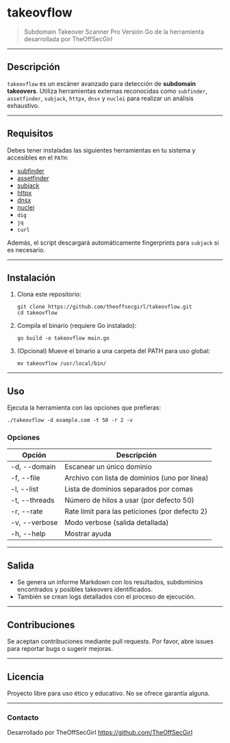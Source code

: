 # takeovflow

> Subdomain Takeover Scanner Pro
> Versión Go de la herramienta desarrollada por TheOffSecGirl

---

## Descripción

`takeovflow` es un escáner avanzado para detección de **subdomain takeovers**.
Utiliza herramientas externas reconocidas como `subfinder`, `assetfinder`, `subjack`, `httpx`, `dnsx` y `nuclei` para realizar un análisis exhaustivo.

---

## Requisitos

Debes tener instaladas las siguientes herramientas en tu sistema y accesibles en el `PATH`:

- [subfinder](https://github.com/projectdiscovery/subfinder)
- [assetfinder](https://github.com/tomnomnom/assetfinder)
- [subjack](https://github.com/haccer/subjack)
- [httpx](https://github.com/projectdiscovery/httpx)
- [dnsx](https://github.com/projectdiscovery/dnsx)
- [nuclei](https://github.com/projectdiscovery/nuclei)
- `dig`
- `jq`
- `curl`

Además, el script descargará automáticamente fingerprints para `subjack` si es necesario.

---

## Instalación

1. Clona este repositorio:

   ```
   git clone https://github.com/theoffsecgirl/takeovflow.git
   cd takeovflow
   ```
2. Compila el binario (requiere Go instalado):

   ```
   go build -o takeovflow main.go
   ```
3. (Opcional) Mueve el binario a una carpeta del PATH para uso global:

   ```
   mv takeovflow /usr/local/bin/
   ```

---

## Uso

Ejecuta la herramienta con las opciones que prefieras:

```
./takeovflow -d example.com -t 50 -r 2 -v
```


### Opciones


| Opción       | Descripción                                   |
| ------------- | ---------------------------------------------- |
| -d, --domain  | Escanear un único dominio                     |
| -f, --file    | Archivo con lista de dominios (uno por línea) |
| -l, --list    | Lista de dominios separados por comas          |
| -t, --threads | Número de hilos a usar (por defecto 50)       |
| -r, --rate    | Rate limit para las peticiones (por defecto 2) |
| -v, --verbose | Modo verbose (salida detallada)                |
| -h, --help    | Mostrar ayuda                                  |

---

## Salida

- Se genera un informe Markdown con los resultados, subdominios encontrados y posibles takeovers identificados.
- También se crean logs detallados con el proceso de ejecución.

---

## Contribuciones

Se aceptan contribuciones mediante pull requests. Por favor, abre issues para reportar bugs o sugerir mejoras.

---

## Licencia

Proyecto libre para uso ético y educativo. No se ofrece garantía alguna.

---

### Contacto

Desarrollado por TheOffSecGirl
https://github.com/TheOffSecGirl
